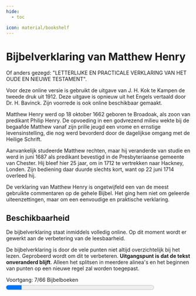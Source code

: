 ```yaml
---
hide:
  - toc

icon: material/bookshelf
---
```


# Bijbelverklaring van Matthew Henry

Of anders gezegd: "LETTERLIJKE EN PRACTICALE VERKLARING VAN HET OUDE EN NIEUWE TESTAMENT".

Voor deze online versie is gebruikt de uitgave van J. H. Kok te Kampen de tweede druk uit 1912. Deze uitgave is opnieuw uit het Engels vertaald door Dr. H. Bavinck. Zijn voorrede is ook online beschikbaar gemaakt.

Matthew Henry werd op 18 oktober 1662 geboren te Broadoak, als zoon van predikant Philip Henry. De opvoeding in een godvrezend milieu wekte bij de begaafde Matthew vanaf zijn prille jeugd een vrome en ernstige levensinstelling, die nog werd bevorderd door de dagelijkse omgang met de Heilige Schrift.
    
Aanvankelijk studeerde Matthew rechten, maar hij veranderde van studie en werd in juni 1687 als predikant bevestigd in de Presbyteriaanse gemeente van Chester. Hij bleef hier 25 jaar, om in 1712 te vertrekken naar Hackney, Londen. Zijn bediening daar duurde slechts kort, want op 22 juni 1714 overleed hij.

De verklaring van Matthew Henry is ongetwijfeld een van de meest gebruikte commentaren op de gehele Bijbel.
Het ging hem niet om geleerde uiteenzettingen, maar om een eenvoudige en praktische verklaring.


## Beschikbaarheid

De bijbelverklaring staat inmiddels volledig online. Op dit moment wordt er gewerkt aan de verbetering van de leesbaarheid.

De bijbelverklaring is door de vele punten niet altijd overzichtelijk bij het lezen. Geprobeerd wordt om dit te verbeteren. **Uitgangspunt is dat de tekst onveranderd blijft**. Alleen het splitsen in meerdere alinea's en het beginnen van punten op een nieuwe regel zal worden toegepast.
 
<label for="file">Voortgang: 7/66 Bijbelboeken</label><progress id="file" value="7" max="66" style="width:80%; height:25px;"></progress> 
